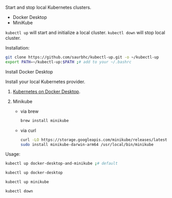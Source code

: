 Start and stop local Kubernetes clusters.

* Docker Desktop
* MiniKube

`kubectl up` will start and initialize a local cluster. `kubectl down` will stop local cluster.

Installation:

```bash
git clone https://github.com/saurbhc/kubectl-up.git -o ~/kubectl-up
export PATH=~/kubectl-up:$PATH ;# add to your ~/.bashrc
```

Install Docker Desktop

Install your local Kubernetes provider.

1. [Kubernetes on Docker Desktop](https://docs.docker.com/desktop/kubernetes/).

2. Minikube

    - via brew
        ```bash
        brew install minikube
        ```
    - via curl
        ```bash
        curl -LO https://storage.googleapis.com/minikube/releases/latest/minikube-darwin-arm64
        sudo install minikube-darwin-arm64 /usr/local/bin/minikube
        ```

Usage:

```bash
kubectl up docker-desktop-and-minikube ;# default
```

```bash
kubectl up docker-desktop
```

```bash
kubectl up minikube
```

```bash
kubectl down
```